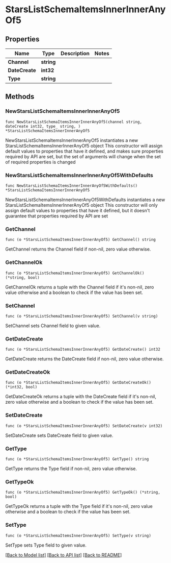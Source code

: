 # StarsListSchemaItemsInnerInnerAnyOf5

## Properties

Name | Type | Description | Notes
------------ | ------------- | ------------- | -------------
**Channel** | **string** |  | 
**DateCreate** | **int32** |  | 
**Type** | **string** |  | 

## Methods

### NewStarsListSchemaItemsInnerInnerAnyOf5

`func NewStarsListSchemaItemsInnerInnerAnyOf5(channel string, dateCreate int32, type_ string, ) *StarsListSchemaItemsInnerInnerAnyOf5`

NewStarsListSchemaItemsInnerInnerAnyOf5 instantiates a new StarsListSchemaItemsInnerInnerAnyOf5 object
This constructor will assign default values to properties that have it defined,
and makes sure properties required by API are set, but the set of arguments
will change when the set of required properties is changed

### NewStarsListSchemaItemsInnerInnerAnyOf5WithDefaults

`func NewStarsListSchemaItemsInnerInnerAnyOf5WithDefaults() *StarsListSchemaItemsInnerInnerAnyOf5`

NewStarsListSchemaItemsInnerInnerAnyOf5WithDefaults instantiates a new StarsListSchemaItemsInnerInnerAnyOf5 object
This constructor will only assign default values to properties that have it defined,
but it doesn't guarantee that properties required by API are set

### GetChannel

`func (o *StarsListSchemaItemsInnerInnerAnyOf5) GetChannel() string`

GetChannel returns the Channel field if non-nil, zero value otherwise.

### GetChannelOk

`func (o *StarsListSchemaItemsInnerInnerAnyOf5) GetChannelOk() (*string, bool)`

GetChannelOk returns a tuple with the Channel field if it's non-nil, zero value otherwise
and a boolean to check if the value has been set.

### SetChannel

`func (o *StarsListSchemaItemsInnerInnerAnyOf5) SetChannel(v string)`

SetChannel sets Channel field to given value.


### GetDateCreate

`func (o *StarsListSchemaItemsInnerInnerAnyOf5) GetDateCreate() int32`

GetDateCreate returns the DateCreate field if non-nil, zero value otherwise.

### GetDateCreateOk

`func (o *StarsListSchemaItemsInnerInnerAnyOf5) GetDateCreateOk() (*int32, bool)`

GetDateCreateOk returns a tuple with the DateCreate field if it's non-nil, zero value otherwise
and a boolean to check if the value has been set.

### SetDateCreate

`func (o *StarsListSchemaItemsInnerInnerAnyOf5) SetDateCreate(v int32)`

SetDateCreate sets DateCreate field to given value.


### GetType

`func (o *StarsListSchemaItemsInnerInnerAnyOf5) GetType() string`

GetType returns the Type field if non-nil, zero value otherwise.

### GetTypeOk

`func (o *StarsListSchemaItemsInnerInnerAnyOf5) GetTypeOk() (*string, bool)`

GetTypeOk returns a tuple with the Type field if it's non-nil, zero value otherwise
and a boolean to check if the value has been set.

### SetType

`func (o *StarsListSchemaItemsInnerInnerAnyOf5) SetType(v string)`

SetType sets Type field to given value.



[[Back to Model list]](../README.md#documentation-for-models) [[Back to API list]](../README.md#documentation-for-api-endpoints) [[Back to README]](../README.md)


